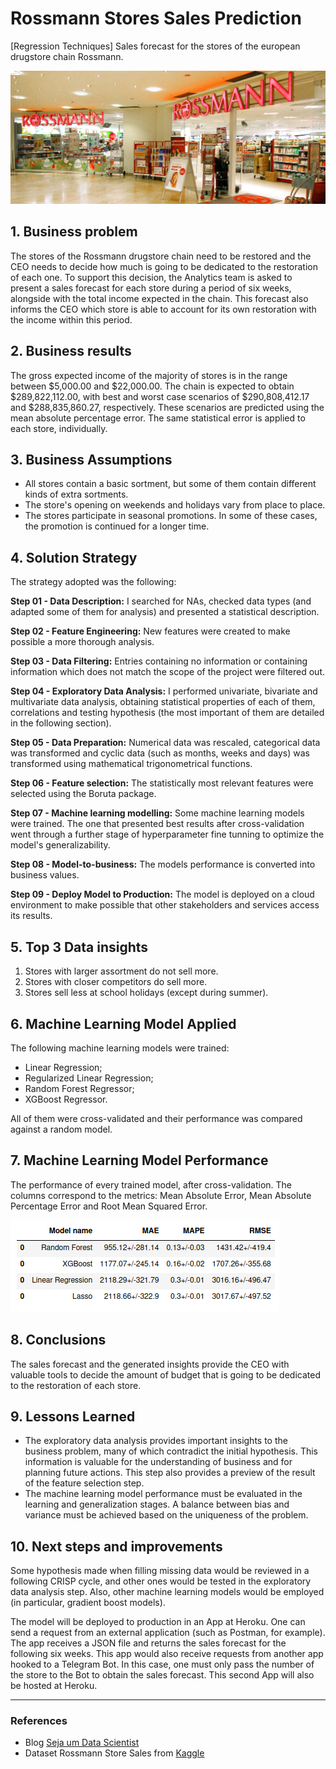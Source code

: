 # Rossmann Stores Sales Prediction
[Regression Techniques] Sales forecast for the stores of the european drugstore chain Rossmann.

![Rossmann](https://github.com/fabianaba/Store_Sales_Prediction/blob/main/images/rossmann.png)

## 1. Business problem

The stores of the Rossmann drugstore chain need to be restored and the CEO needs to decide how much is going to be dedicated to the restoration of each one. To support this decision, the Analytics team is asked to present a sales forecast for each store during a period of six weeks, alongside with the total income expected in the chain. This forecast also informs the CEO which store is able to account for its own restoration with the income within this period.

## 2. Business results

The gross expected income of the majority of stores is in the range between $5,000.00 and $22,000.00. The chain is expected to obtain $289,822,112.00, with best and worst case scenarios of $290,808,412.17 and $288,835,860.27, respectively. These scenarios are predicted using the mean absolute percentage error. The same statistical error is applied to each store, individually.

## 3. Business Assumptions

* All stores contain a basic sortment, but some of them contain different kinds of extra sortments.
* The store's opening on weekends and holidays vary from place to place.
* The stores participate in seasonal promotions. In some of these cases, the promotion is continued for a longer time.

## 4. Solution Strategy

The strategy adopted was the following:

<b> Step 01 - Data Description:</b> I searched for NAs, checked data types (and adapted some of them for analysis) and presented a statistical description.

<b> Step 02 - Feature Engineering:</b> New features were created to make possible a more thorough analysis.

<b> Step 03 - Data Filtering:</b> Entries containing no information or containing information which does not match the scope of the project were filtered out.

<b> Step 04 - Exploratory Data Analysis:</b> I performed univariate, bivariate and multivariate data analysis, obtaining statistical properties of each of them, correlations and testing hypothesis (the most important of them are detailed in the following section).

<b> Step 05 - Data Preparation:</b> Numerical data was rescaled, categorical data was transformed and cyclic data (such as months, weeks and days) was transformed using mathematical trigonometrical functions.

<b> Step 06 - Feature selection:</b> The statistically most relevant features were selected using the Boruta package.

<b> Step 07 - Machine learning modelling:</b> Some machine learning models were trained. The one that presented best results after cross-validation went through a further stage of hyperparameter fine tunning to optimize the model's generalizability.

<b> Step 08 - Model-to-business:</b> The models performance is converted into business values.

<b> Step 09 - Deploy Model to Production:</b> The model is deployed on a cloud environment to make possible that other stakeholders and services access its results.

## 5. Top 3 Data insights

1. Stores with larger assortment do not sell more.
2. Stores with closer competitors do sell more.
3. Stores sell less at school holidays (except during summer).

## 6. Machine Learning Model Applied

The following machine learning models were trained:

* Linear Regression;
* Regularized Linear Regression;
* Random Forest Regressor;
* XGBoost Regressor.

All of them were cross-validated and their performance was compared against a random model.

## 7. Machine Learning Model Performance

The performance of every trained model, after cross-validation. The columns correspond to the metrics: Mean Absolute Error, Mean Absolute Percentage Error and Root Mean Squared Error.

![performance](https://github.com/fabianaba/Store_Sales_Prediction/blob/main/images/performance.png)

## 8. Conclusions

The sales forecast and the generated insights provide the CEO with valuable tools to decide the amount of budget that is going to be dedicated to the restoration of each store.

## 9. Lessons Learned

* The exploratory data analysis provides important insights to the business problem, many of which contradict the initial hypothesis. This information is valuable for the understanding of business and for planning future actions. This step also provides a preview of the result of the feature selection step.
* The machine learning model performance must be evaluated in the learning and generalization stages. A balance between bias and variance must be achieved based on the uniqueness of the problem.

## 10. Next steps and improvements

Some hypothesis made when filling missing data would be reviewed in a following CRISP cycle, and other ones would be tested in the exploratory data analysis step. Also, other machine learning models would be employed (in particular, gradient boost models).

The model will be deployed to production in an App at Heroku. One can send a request from an external application (such as Postman, for example). The app receives a JSON file and returns the sales forecast for the following six weeks. This app would also receive requests from another app hooked to a Telegram Bot. In this case, one must only pass the number of the store to the Bot to obtain the sales forecast. This second App will also be hosted at Heroku.
***
### References
* Blog [Seja um Data Scientist](https://sejaumdatascientist.com/)
* Dataset Rossmann Store Sales from [Kaggle](https://www.kaggle.com/c/rossmann-store-sales) 
